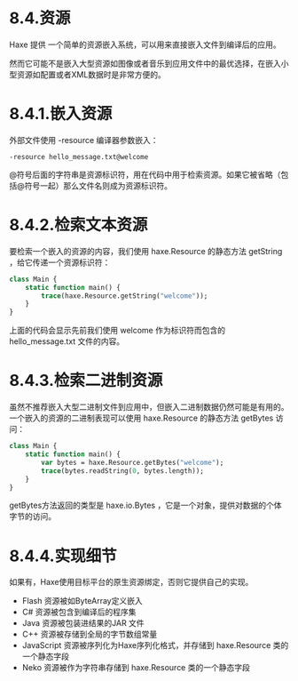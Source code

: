 # 8.4.资源

Haxe 提供 一个简单的资源嵌入系统，可以用来直接嵌入文件到编译后的应用。

然而它可能不是嵌入大型资源如图像或者音乐到应用文件中的最优选择，在嵌入小型资源如配置或者XML数据时是非常方便的。



# 8.4.1.嵌入资源

外部文件使用 -resource 编译器参数嵌入：

```
-resource hello_message.txt@welcome
```

@符号后面的字符串是资源标识符，用在代码中用于检索资源。如果它被省略（包括@符号一起）那么文件名则成为资源标识符。



# 8.4.2.检索文本资源

要检索一个嵌入的资源的内容，我们使用 haxe.Resource 的静态方法 getString ，给它传递一个资源标识符：

```haxe
class Main { 
    static function main() {
        trace(haxe.Resource.getString("welcome")); 
    } 
} 
```

上面的代码会显示先前我们使用 welcome 作为标识符而包含的 hello_message.txt 文件的内容。



# 8.4.3.检索二进制资源

虽然不推荐嵌入大型二进制文件到应用中，但嵌入二进制数据仍然可能是有用的。一个嵌入的资源的二进制表现可以使用 haxe.Resource 的静态方法 getBytes 访问：

```haxe
class Main { 
    static function main() { 
        var bytes = haxe.Resource.getBytes("welcome");
        trace(bytes.readString(0, bytes.length));
    } 
} 
```

getBytes方法返回的类型是 haxe.io.Bytes ，它是一个对象，提供对数据的个体字节的访问。



# 8.4.4.实现细节

如果有，Haxe使用目标平台的原生资源绑定，否则它提供自己的实现。

- Flash 资源被如ByteArray定义嵌入
- C# 资源被包含到编译后的程序集
- Java 资源被包装进结果的JAR 文件
- C++ 资源被存储到全局的字节数组常量
- JavaScript 资源被序列化为Haxe序列化格式，并存储到 haxe.Resource 类的一个静态字段
- Neko 资源被作为字符串存储到 haxe.Resource 类的一个静态字段
